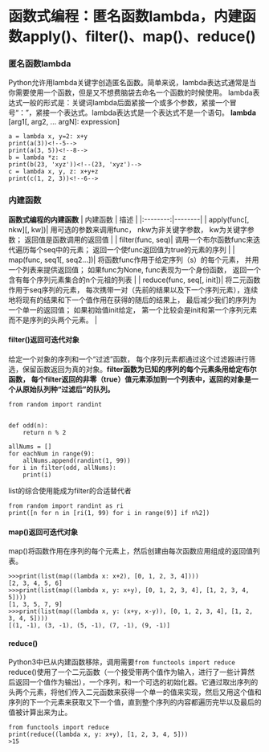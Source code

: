 # 函数式编程：匿名函数lambda，内建函数apply()、filter()、map()、reduce()
### 匿名函数lambda
Python允许用lambda关键字创造匿名函数。简单来说，lambda表达式通常是当你需要使用一个函数，但是又不想费脑袋去命名一个函数的时候使用。
lambda表达式一般的形式是：关键词lambda后面紧接一个或多个参数，紧接一个冒号“：”，紧接一个表达式。lambda表达式是一个表达式不是一个语句。
**lambda** [arg1[, arg2, ... argN]: expression]
```
a = lambda x, y=2: x+y
print(a(3))<!--5-->
print(a(3, 5))<!--8-->
b = lambda *z: z
print(b(23, 'xyz'))<!--(23, 'xyz')-->
c = lambda x, y, z: x+y+z
print(c(1, 2, 3))<!--6-->
```
### 内建函数
__函数式编程的内建函数__
| 内建函数 | 描述 |
|:--------:|--------|
| apply(func[, nkw][, kw])|    用可选的参数来调用func， nkw为非关键字参数， kw为关键字参数； 返回值是函数调用的返回值    |
| filter(func, seq)|    调用一个布尔函数func来迭代遍历每个seq中的元素； 返回一个使func返回值为true的元素的序列    |
| map(func, seq1[, seq2...])|    将函数func作用于给定序列（s）的每个元素， 并用一个列表来提供返回值； 如果func为None, func表现为一个身份函数， 返回一个含有每个序列元素集合的n个元祖的列表    |
| reduce(func, seq[, init])|  将二元函数作用于seq序列的元素， 每次携带一对（先前的结果以及下一个序列元素），连续地将现有的结果和下一个值作用在获得的随后的结果上， 最后减少我们的序列为一个单一的返回值； 如果初始值init给定， 第一个比较会是init和第一个序列元素而不是序列的头两个元素。    |


#### filter()返回可迭代对象
给定一个对象的序列和一个“过滤”函数， 每个序列元素都通过这个过滤器进行筛选，保留函数返回为真的对象。**filter函数为已知的序列的每个元素条用给定布尔函数， 每个filter返回的非零（true）值元素添加到一个列表中，返回的对象是一个从原始队列种“过滤后”的队列。**
```
from random import randint


def odd(n):
	return n % 2
    
allNums = []
for eachNum in range(9):
	allNums.append(randint(1, 99))
for i in filter(odd, allNums):
	print(i)
```
list的综合使用能成为filter的合适替代者
```
from random import randint as ri
print([n for n in [ri(1, 99) for i in range(9)] if n%2])
```

#### map()返回可迭代对象
map()将函数作用在序列的每个元素上，然后创建由每次函数应用组成的返回值列表。
```
>>>print(list(map((lambda x: x+2), [0, 1, 2, 3, 4])))
[2, 3, 4, 5, 6]
>>>print(list(map((lambda x, y: x+y), [0, 1, 2, 3, 4], [1, 2, 3, 4, 5])))
[1, 3, 5, 7, 9]
>>>print(list(map((lambda x, y: (x+y, x-y)), [0, 1, 2, 3, 4], [1, 2, 3, 4, 5])))
[(1, -1), (3, -1), (5, -1), (7, -1), (9, -1)]
```
#### reduce()
Python3中已从内建函数移除，调用需要`from functools import reduce`
reduce()使用了一个二元函数（一个接受带两个值作为输入，进行了一些计算然后返回一个值作为输出），一个序列，和一个可选的初始化器。它通过取出序列的头两个元素，将他们传入二元函数来获得一个单一的值来实现，然后又用这个值和序列的下一个元素来获取又下一个值，直到整个序列的内容都遍历完毕以及最后的值被计算出来为止。
```
from functools import reduce
print(reduce((lambda x, y: x+y), [1, 2, 3, 4, 5]))
>15
```